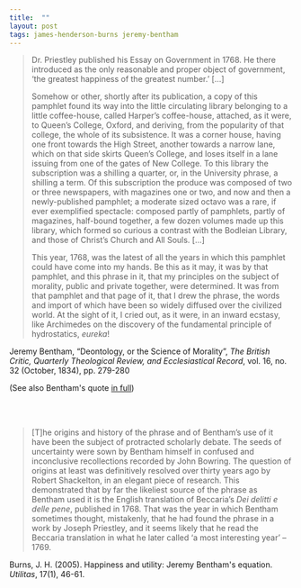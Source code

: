 ```yaml
---
title:  ""
layout: post
tags: james-henderson-burns jeremy-bentham
---
```


> Dr. Priestley published his Essay on Government in 1768. He there introduced as the only reasonable and proper object of government, ‘the greatest happiness of the greatest number.’ [...]
>
> Somehow or other, shortly after its publication, a copy of this pamphlet found its way into the little circulating library belonging to a little coffee-house, called Harper’s coffee-house, attached, as it were, to Queen’s College, Oxford, and deriving, from the popularity of that college, the whole of its subsistence. It was a corner house, having one front towards the High Street, another towards a narrow lane, which on that side skirts Queen’s College, and loses itself in a lane issuing from one of the gates of New College. To this library the subscription was a shilling a quarter, or, in the University phrase, a shilling a term. Of this subscription the produce was composed of two or three newspapers, with magazines one or two, and now and then a newly-published pamphlet; a moderate sized octavo was a rare, if ever exemplified spectacle: composed partly of pamphlets, partly of magazines, half-bound together, a few dozen volumes made up this library, which formed so curious a contrast with the Bodleian Library, and those of Christ’s Church and All Souls. [...]
>
> This year, 1768, was the latest of all the years in which this pamphlet could have come into my hands. Be this as it may, it was by that pamphlet, and this phrase in it, that my principles on the subject of morality, public and private together, were determined. It was from that pamphlet and that page of it, that I drew the phrase, the words and import of which have been so widely diffused over the civilized world. At the sight of it, I cried out, as it were, in an inward ecstasy, like Archimedes on the discovery of the fundamental principle of hydrostatics, _eureka_!

Jeremy Bentham, “Deontology, or the Science of Morality”, _The British Critic, Quarterly Theological Review, and Ecclesiastical Record_, vol. 16, no. 32 (October, 1834), pp. 279-280

(See also Bentham's quote [in full](http://www.stafforini.com/quotes/?p=2052))

<br><br>

> [T]he origins and history of the phrase and of Bentham’s use of it have been the subject of protracted scholarly debate. The seeds of uncertainty were sown by Bentham himself in confused and inconclusive recollections recorded by John Bowring. The question of origins at least was definitively resolved over thirty years ago by Robert Shackelton, in an elegant piece of research. This demonstrated that by far the likeliest source of the phrase as Bentham used it is the English translation of Beccaria’s _Dei delitti e delle pene_, published in 1768. That was the year in which Bentham sometimes thought, mistakenly, that he had found the phrase in a work by Joseph Priestley, and it seems likely that he read the Beccaria translation in what he later called ‘a most interesting year’ – 1769.

Burns, J. H. (2005). Happiness and utility: Jeremy Bentham's equation. _Utilitas_, 17(1), 46-61.
